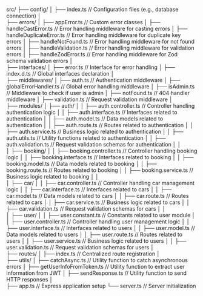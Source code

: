 src/
├── config/
│ ├── index.ts // Configuration files (e.g., database connection)
│  
 ├── errors/
│ ├── appError.ts // Custom error classes
│ ├── handleCastError.ts // Error handling middleware for casting errors
│ ├── handleDuplicateError.ts // Error handling middleware for duplicate key errors
│ ├── handleNotFound.ts // Error handling middleware for not found errors
│ ├── handleValidation.ts // Error handling middleware for validation errors
│ ├── handleZodError.ts // Error handling middleware for Zod schema validation errors
│  
 ├── interfaces/
│ ├── error.ts // Interface for error handling
│ ├── index.d.ts // Global interfaces declaration
│  
 ├── middlewares/
│ ├── auth.ts // Authentication middleware
│ ├── globalErrorHandler.ts // Global error handling middleware
│ ├── isAdmin.ts // Middleware to check if user is admin
│ ├── notFound.ts // 404 handler middleware
│ ├── validation.ts // Request validation middleware
│  
 ├── modules/
│ ├── auth/
│ │ ├── auth.controller.ts // Controller handling authentication logic
│ │ ├── auth.interface.ts // Interfaces related to authentication
│ │ ├── auth.model.ts // Data models related to authentication
│ │ ├── auth.route.ts // Routes related to authentication
│ │ ├── auth.service.ts // Business logic related to authentication
│ │ ├── auth.utils.ts // Utility functions related to authentication
│ │ ├── auth.validation.ts // Request validation schemas for authentication
│ │  
 │ ├── booking/
│ │ ├── booking.controller.ts // Controller handling booking logic
│ │ ├── booking.interface.ts // Interfaces related to booking
│ │ ├── booking.model.ts // Data models related to booking
│ │ ├── booking.route.ts // Routes related to booking
│ │ ├── booking.service.ts // Business logic related to booking
│ │  
 │ ├── car/
│ │ ├── car.controller.ts // Controller handling car management logic
│ │ ├── car.interface.ts // Interfaces related to cars
│ │ ├── car.model.ts // Data models related to cars
│ │ ├── car.route.ts // Routes related to cars
│ │ ├── car.service.ts // Business logic related to cars
│ │ ├── car.validation.ts // Request validation schemas for cars
│ │  
 │ ├── user/
│ │ ├── user.constant.ts // Constants related to user module
│ │ ├── user.controller.ts // Controller handling user management logic
│ │ ├── user.interface.ts // Interfaces related to users
│ │ ├── user.model.ts // Data models related to users
│ │ ├── user.route.ts // Routes related to users
│ │ ├── user.service.ts // Business logic related to users
│ │ ├── user.validation.ts // Request validation schemas for users
│  
 ├── routes/
│ ├── index.ts // Centralized route registration
│  
 ├── utils/
│ ├── catchAsync.ts // Utility function to catch asynchronous errors
│ ├── getUserInfoFromToken.ts // Utility function to extract user information from JWT
│ ├── sendResponse.ts // Utility function to send HTTP responses
│  
 ├── app.ts // Express application setup
└── server.ts // Server initialization
